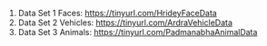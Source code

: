 1) Data Set 1 Faces: https://tinyurl.com/HrideyFaceData
2) Data Set 2 Vehicles: https://tinyurl.com/ArdraVehicleData
3) Data Set 3 Animals: https://tinyurl.com/PadmanabhaAnimalData
